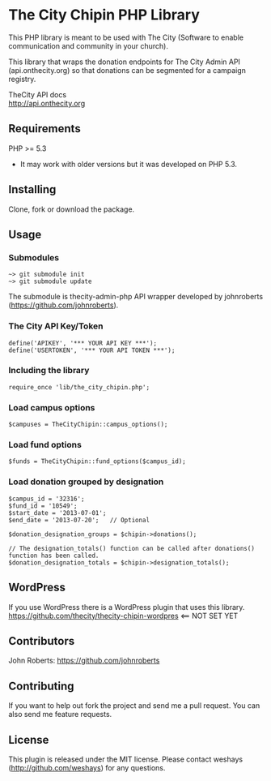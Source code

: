 # The City Chipin PHP Library #

This PHP library is meant to be used with The City (Software to enable communication and community in your church).  

This library that wraps the donation endpoints for The City Admin API (api.onthecity.org) so that donations can be segmented for a campaign registry.  

TheCity API docs  
http://api.onthecity.org


## Requirements ##
PHP >= 5.3  
* It may work with older versions but it was developed on PHP 5.3.

## Installing ##
Clone, fork or download the package.

## Usage ##

### Submodules ###

```
~> git submodule init  
~> git submodule update  
```

The submodule is thecity-admin-php API wrapper developed by johnroberts (https://github.com/johnroberts).


### The City API Key/Token ###

```
define('APIKEY', '*** YOUR API KEY ***');  
define('USERTOKEN', '*** YOUR API TOKEN ***');  
```

### Including the library ###

```
require_once 'lib/the_city_chipin.php';  
```

### Load campus options ###

```
$campuses = TheCityChipin::campus_options();  
```


### Load fund options ###

```
$funds = TheCityChipin::fund_options($campus_id);  
```

### Load donation grouped by designation ###

```
$campus_id = '32316';    
$fund_id = '10549';         
$start_date = '2013-07-01';
$end_date = '2013-07-20';   // Optional 

$donation_designation_groups = $chipin->donations();

// The designation_totals() function can be called after donations() function has been called.
$donation_designation_totals = $chipin->designation_totals();
```
  

## WordPress ##

If you use WordPress there is a WordPress plugin that uses this library.  
https://github.com/thecity/thecity-chipin-wordpres  <== NOT SET YET
  

## Contributors

John Roberts: https://github.com/johnroberts

  
## Contributing ##

If you want to help out fork the project and send me a pull request.  You can also send me feature requests.
  
  
## License ##

This plugin is released under the MIT license. Please contact weshays  
(http://github.com/weshays) for any questions.

